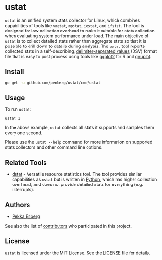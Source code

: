 # ustat

`ustat` is an unified system stats collector for Linux, which combines capabilities of tools like `vmstat`, `mpstat`, `iostat`, and `ifstat`.
The tool is designed for low collection overhead to make it suitable for stats collection when evaluating system performance under load.
The main objective of `ustat` is to collect detailed stats rather than aggregate stats so that it is possible to drill down to details during analysis.
The `ustat` tool reports collected stats in a self-describing, [delimiter-separated values](https://en.wikipedia.org/wiki/Delimiter-separated_values) (DSV) format file that is easy to post process using tools like [ggplot2](http://ggplot2.org/) for R and [gnuplot](http://www.gnuplot.info/).

## Install

```sh
go get -u github.com/penberg/ustat/cmd/ustat
```

## Usage

To run `ustat`:

```sh
ustat 1
```

In the above example, `ustat` collects all stats it supports and samples them every one second.

Please use the `ustat --help` command for more information on supported stats collectors and other command line options.

## Related Tools

* [dstat](http://dag.wiee.rs/home-made/dstat/) - Versatile resource statistics tool. The tool provides similar capabilities as `ustat` but is written in [Python](https://www.python.org/), which has higher collection overhead, and does not provide detailed stats for everything (e.g. interrupts).

## Authors

* [Pekka Enberg](https://penberg.github.io/)

See also the list of [contributors](https://github.com/penberg/ustat/contributors) who participated in this project.

## License

`ustat` is licensed under the MIT License. See the [LICENSE](LICENSE) file for details.
